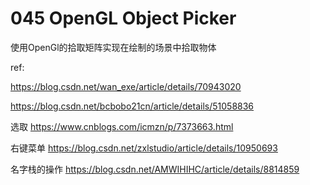 # 045 OpenGL Object Picker

使用OpenGl的拾取矩阵实现在绘制的场景中拾取物体

ref:

https://blog.csdn.net/wan_exe/article/details/70943020

https://blog.csdn.net/bcbobo21cn/article/details/51058836


选取
https://www.cnblogs.com/icmzn/p/7373663.html

右键菜单
https://blog.csdn.net/zxlstudio/article/details/10950693

名字栈的操作
https://blog.csdn.net/AMWIHIHC/article/details/8814859